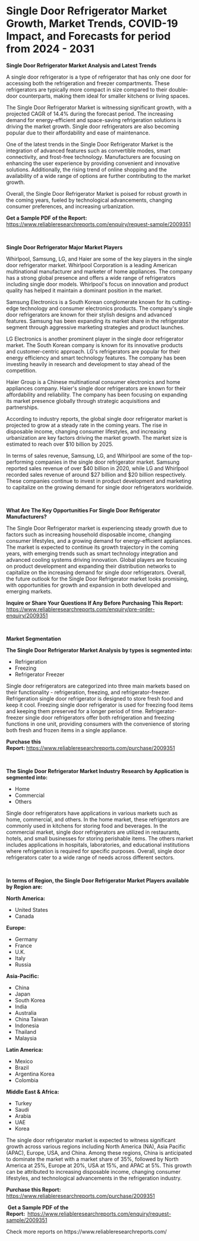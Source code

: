 <p><h1>Single Door Refrigerator Market Growth, Market Trends, COVID-19 Impact, and Forecasts for period from 2024 - 2031</h1></p><p><strong>Single Door Refrigerator Market Analysis and Latest Trends</strong></p>
<p><p>A single door refrigerator is a type of refrigerator that has only one door for accessing both the refrigeration and freezer compartments. These refrigerators are typically more compact in size compared to their double-door counterparts, making them ideal for smaller kitchens or living spaces.</p><p>The Single Door Refrigerator Market is witnessing significant growth, with a projected CAGR of 14.4% during the forecast period. The increasing demand for energy-efficient and space-saving refrigeration solutions is driving the market growth. Single door refrigerators are also becoming popular due to their affordability and ease of maintenance.</p><p>One of the latest trends in the Single Door Refrigerator Market is the integration of advanced features such as convertible modes, smart connectivity, and frost-free technology. Manufacturers are focusing on enhancing the user experience by providing convenient and innovative solutions. Additionally, the rising trend of online shopping and the availability of a wide range of options are further contributing to the market growth.</p><p>Overall, the Single Door Refrigerator Market is poised for robust growth in the coming years, fueled by technological advancements, changing consumer preferences, and increasing urbanization.</p></p>
<p><strong>Get a Sample PDF of the Report:&nbsp;</strong> <a href="https://www.reliableresearchreports.com/enquiry/request-sample/2009351">https://www.reliableresearchreports.com/enquiry/request-sample/2009351</a></p>
<p>&nbsp;</p>
<p><strong>Single Door Refrigerator Major Market Players</strong></p>
<p><p>Whirlpool, Samsung, LG, and Haier are some of the key players in the single door refrigerator market. Whirlpool Corporation is a leading American multinational manufacturer and marketer of home appliances. The company has a strong global presence and offers a wide range of refrigerators including single door models. Whirlpool's focus on innovation and product quality has helped it maintain a dominant position in the market.</p><p>Samsung Electronics is a South Korean conglomerate known for its cutting-edge technology and consumer electronics products. The company's single door refrigerators are known for their stylish designs and advanced features. Samsung has been expanding its market share in the refrigerator segment through aggressive marketing strategies and product launches.</p><p>LG Electronics is another prominent player in the single door refrigerator market. The South Korean company is known for its innovative products and customer-centric approach. LG's refrigerators are popular for their energy efficiency and smart technology features. The company has been investing heavily in research and development to stay ahead of the competition.</p><p>Haier Group is a Chinese multinational consumer electronics and home appliances company. Haier's single door refrigerators are known for their affordability and reliability. The company has been focusing on expanding its market presence globally through strategic acquisitions and partnerships.</p><p>According to industry reports, the global single door refrigerator market is projected to grow at a steady rate in the coming years. The rise in disposable income, changing consumer lifestyles, and increasing urbanization are key factors driving the market growth. The market size is estimated to reach over $10 billion by 2025.</p><p>In terms of sales revenue, Samsung, LG, and Whirlpool are some of the top-performing companies in the single door refrigerator market. Samsung reported sales revenue of over $40 billion in 2020, while LG and Whirlpool recorded sales revenue of around $27 billion and $20 billion respectively. These companies continue to invest in product development and marketing to capitalize on the growing demand for single door refrigerators worldwide.</p></p>
<p>&nbsp;</p>
<p><strong>What Are The Key Opportunities For Single Door Refrigerator Manufacturers?</strong></p>
<p><p>The Single Door Refrigerator market is experiencing steady growth due to factors such as increasing household disposable income, changing consumer lifestyles, and a growing demand for energy-efficient appliances. The market is expected to continue its growth trajectory in the coming years, with emerging trends such as smart technology integration and advanced cooling systems driving innovation. Global players are focusing on product development and expanding their distribution networks to capitalize on the increasing demand for single door refrigerators. Overall, the future outlook for the Single Door Refrigerator market looks promising, with opportunities for growth and expansion in both developed and emerging markets.</p></p>
<p><strong>Inquire or Share Your Questions If Any Before Purchasing This Report:</strong> <a href="https://www.reliableresearchreports.com/enquiry/pre-order-enquiry/2009351">https://www.reliableresearchreports.com/enquiry/pre-order-enquiry/2009351</a></p>
<p>&nbsp;</p>
<p><strong>Market Segmentation</strong></p>
<p><strong>The Single Door Refrigerator Market Analysis by types is segmented into:</strong></p>
<p><ul><li>Refrigeration</li><li>Freezing</li><li>Refrigerator Freezer</li></ul></p>
<p><p>Single door refrigerators are categorized into three main markets based on their functionality - refrigeration, freezing, and refrigerator-freezer. Refrigeration single door refrigerator is designed to store fresh food and keep it cool. Freezing single door refrigerator is used for freezing food items and keeping them preserved for a longer period of time. Refrigerator-freezer single door refrigerators offer both refrigeration and freezing functions in one unit, providing consumers with the convenience of storing both fresh and frozen items in a single appliance.</p></p>
<p><strong>Purchase this Report:&nbsp;</strong><a href="https://www.reliableresearchreports.com/purchase/2009351">https://www.reliableresearchreports.com/purchase/2009351</a></p>
<p>&nbsp;</p>
<p><strong>The Single Door Refrigerator Market Industry Research by Application is segmented into:</strong></p>
<p><ul><li>Home</li><li>Commercial</li><li>Others</li></ul></p>
<p><p>Single door refrigerators have applications in various markets such as home, commercial, and others. In the home market, these refrigerators are commonly used in kitchens for storing food and beverages. In the commercial market, single door refrigerators are utilized in restaurants, hotels, and small businesses for storing perishable items. The others market includes applications in hospitals, laboratories, and educational institutions where refrigeration is required for specific purposes. Overall, single door refrigerators cater to a wide range of needs across different sectors.</p></p>
<p>&nbsp;</p>
<p><strong>In terms of Region, the Single Door Refrigerator Market Players available by Region are:</strong></p>
<p>
    <p> <strong> North America: </strong>
        <ul>
            <li>United States</li>
            <li>Canada</li>
        </ul>
        </p> 
    <p> <strong> Europe: </strong>
        <ul>
            <li>Germany</li>
            <li>France</li>
            <li>U.K.</li>
            <li>Italy</li>
            <li>Russia</li>
        </ul>
        </p> 
    <p> <strong> Asia-Pacific: </strong>
        <ul>
            <li>China</li>
            <li>Japan</li>
            <li>South Korea</li>
            <li>India</li>
            <li>Australia</li>
            <li>China Taiwan</li>
            <li>Indonesia</li>
            <li>Thailand</li>
            <li>Malaysia</li>
        </ul>
        </p> 
    <p> <strong> Latin America: </strong>
        <ul>
            <li>Mexico</li>
            <li>Brazil</li>
            <li>Argentina Korea</li>
            <li>Colombia</li>
        </ul>
        </p> 
    <p> <strong> Middle East & Africa: </strong>
        <ul>
            <li>Turkey</li>
            <li>Saudi</li>
            <li>Arabia</li>
            <li>UAE</li>
            <li>Korea</li>
        </ul>
    </p>
    </p>
<p><p>The single door refrigerator market is expected to witness significant growth across various regions including North America (NA), Asia Pacific (APAC), Europe, USA, and China. Among these regions, China is anticipated to dominate the market with a market share of 35%, followed by North America at 25%, Europe at 20%, USA at 15%, and APAC at 5%. This growth can be attributed to increasing disposable income, changing consumer lifestyles, and technological advancements in the refrigeration industry.</p></p>
<p><strong>Purchase this Report: </strong><a href="https://www.reliableresearchreports.com/purchase/2009351">https://www.reliableresearchreports.com/purchase/2009351</a></p>
<p>&nbsp;<strong>Get a Sample PDF of the Report:&nbsp;&nbsp;</strong><a href="https://www.reliableresearchreports.com/enquiry/request-sample/2009351">https://www.reliableresearchreports.com/enquiry/request-sample/2009351</a></p>
<p><strong></strong></p>
<p>Check more reports on https://www.reliableresearchreports.com/</p>
